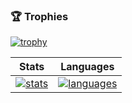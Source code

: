 
### 🏆 Trophies

[![trophy](https://github-profile-trophy.vercel.app/?username=erkantaylan&theme=onedark)](https://github.com/erkantaylan/)



|Stats|Languages|
|-----|---------|
|[![stats](https://github-readme-stats.vercel.app/api?username=erkantaylan&count_private=true&show_icons=true&theme=blueberry)](https://github.com/erkantaylan)|[![languages](https://github-readme-stats.vercel.app/api/top-langs/?username=erkantaylan&layout=compact&langs_count=10&hide=html,smarty,javascript&show_icons=true&theme=blueberry)](https://github.com/erkantaylan)|

